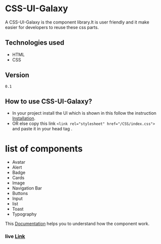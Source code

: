 
# CSS-UI-Galaxy

A CSS-UI-Galaxy is the component library.It is user friendly and it make easier for developers to reuse these css parts.

## Technologies used
 - HTML
- CSS

## Version
    0.1
##  How to use CSS-UI-Galaxy?
 - In your project install the UI which is shown in this follow the instruction [Installation](https://css-ui-galaxy.netlify.app/getstarted/install.html).
 - OR else copy this link `<link rel="stylesheet" href="/CSS/index.css">`
 and paste it in your head tag .


# list of components
- Avatar 
- Alert
- Badge
- Cards
- Image
- Navigation Bar
- Buttons
- Input
- list
- Toast
- Typography

This [Documentation](https://css-ui-galaxy-c.netlify.app/index.html) helps you to understand how the component work.

### live [Link](https://css-ui-galaxy-c.netlify.app/getstarted/main.html)
